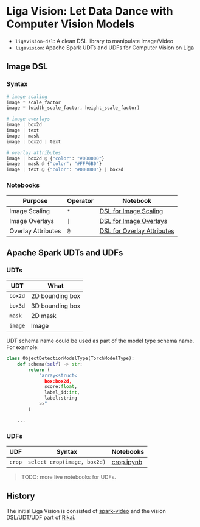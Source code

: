 # Liga Vision: Let Data Dance with Computer Vision Models
+ `ligavision-dsl`: A clean DSL library to manipulate Image/Video
+ `ligavision`: Apache Spark UDTs and UDFs for Computer Vision on Liga

## Image DSL
### Syntax
``` python
# image scaling
image * scale_factor
image * (width_scale_factor, height_scale_factor)

# image overlays
image | box2d
image | text
image | mask
image | box2d | text

# overlay attributes
image | box2d @ {"color": "#000000"}
image | mask @ {"color": "#FFF6B0"}
image | text @ {"color": "#000000"} | box2d
```

### Notebooks
| Purpose | Operator | Notebook |
|---------|----------|----------|
| Image Scaling | `*` | [DSL for Image Scaling](notebooks/DSLImageScale.ipynb) |
| Image Overlays | `\|` | [DSL for Image Overlays](notebooks/DSLImageOverlay.ipynb) |
| Overlay Attributes | `@` | [DSL for Overlay Attributes](notebooks/DSLOverlayAttribute.ipynb)

## Apache Spark UDTs and UDFs
### UDTs
| UDT | What |
|---------|-----------------|
| `box2d` | 2D bounding box |
| `box3d` | 3D bounding box |
| `mask` | 2D mask |
| `image` | Image |

UDT schema name could be used as part of the model type schema name. For example:
``` python
class ObjectDetectionModelType(TorchModelType):
    def schema(self) -> str:
        return (
            "array<struct<
              box:box2d,
              score:float,
              label_id:int,
              label:string
            >>"
        )

    ...

```

### UDFs
| UDF | Syntax | Notebooks |
|-----|--------|-----------|
| `crop` | `select crop(image, box2d)` | [crop.ipynb](notebooks/crop.ipynb) |

> TODO: more live notebooks for UDFs.

## History
The initial Liga Vision is consisted of [spark-video](https://github.com/eto-ai/spark-video) and the vision DSL/UDT/UDF part of [Rikai](https://github.com/eto-ai/rikai).
